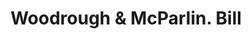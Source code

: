 ---
doi: 10.7916/D8BZ7J59
date_other: '1880'
date_other_textual: 1880-1889
form: printed ephemera
genre:
- Invoices
name:
- Woodrough & McParlin
object_in_context_url: https://biggert.cul.columbia.edu/items/view/ave_biggert_01276
subject_hierarchical_geographic:
- Cincinnati, Ohio, United States
subject_name:
- Woodrough & McParlin
title: Woodrough & McParlin. Bill
sort_title: Woodrough & McParlin. Bill
call_number: ave_biggert_01276
coordinates:
- 39.1,-84.51666666666667
pid: ave_biggert_01276
identifiers: ave_biggert_01276
thumbnail: https://derivativo-1.library.columbia.edu/iiif/2/ldpd:343219/full/!256,256/0/native.jpg
permalink: "/items/ave_biggert_01276/"
layout: iiif-image-page
---